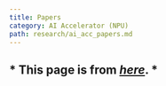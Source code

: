 ```yaml
---
title: Papers
category: AI Accelerator (NPU)
path: research/ai_acc_papers.md 
---
```


## **\* This page is from *<a href="https://github.com/fengbintu/Neural-Networks-on-Silicon/blob/master/README.md" target="_blank">here</a>*. \***

<div class="md" id="md-parsing">
    <script>
        getText1("https://raw.githubusercontent.com/fengbintu/Neural-Networks-on-Silicon/master/README.md");
    </script>
</div>
